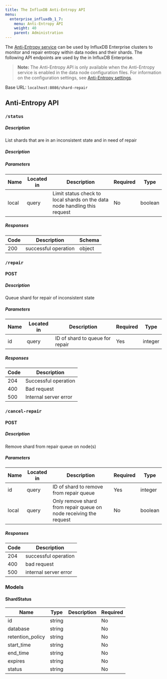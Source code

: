 ```yaml
---
title: The InfluxDB Anti-Entropy API
menu:
  enterprise_influxdb_1_7:
    menu: Anti-Entropy API
    weight: 40
    parent: Administration
---
```


The [Anti-Entropy service](/enterprise_influxdb/v1.7/administration/anti-entropy) can be used by InfluxDB Enterprise clusters to monitor and repair entropy within data nodes and their shards. 
The following API endpoints are used by the  in InfluxDB Enterprise.

>**Note:** The Anti-Entropy API is only available when the Anti-Entropy service is enabled 
> in the data node configuration files. For information on the configuration settings, see 
> [Anti-Entropy settings](/enterprise_influxdb/v1.7/administration/config-data-nodes#anti-entropy-settings).

Base URL: `localhost:8086/shard-repair`

## Anti-Entropy API 

### `/status`

##### Description

List shards that are in an inconsistent state and in need of repair

##### Description

##### Parameters

| Name | Located in | Description | Required | Type |
| ---- | ---------- | ----------- | -------- | ---- |
| local | query | Limit status check to local shards on the data node handling this request | No | boolean |

##### Responses

| Code | Description | Schema |
| ---- | ----------- | ------ |
| 200 | successful operation | object |

### `/repair`

#### POST  

##### Description

Queue shard for repair of inconsistent state

##### Parameters

| Name | Located in | Description | Required | Type |
| ---- | ---------- | ----------- | -------- | ---- |
| id | query | ID of shard to queue for repair | Yes | integer |

##### Responses

| Code | Description |
| ---- | ----------- |
| 204 | Successful operation |
| 400 | Bad request |
| 500 | Internal server error |

### `/cancel-repair`

#### POST

##### Description

Remove shard from repair queue on node(s)

##### Parameters

| Name | Located in | Description | Required | Type |
| ---- | ---------- | ----------- | -------- | ---- |
| id | query | ID of shard to remove from repair queue | Yes | integer |
| local | query | Only remove shard from repair queue on node receiving the request | No | boolean |

##### Responses

| Code | Description |
| ---- | ----------- |
| 204 | successful operation |
| 400 | bad request |
| 500 | internal server error |

### Models

#### ShardStatus

| Name | Type | Description | Required |
| ---- | ---- | ----------- | -------- |
| id | string |  | No |
| database | string |  | No |
| retention_policy | string |  | No |
| start_time | string |  | No |
| end_time | string |  | No |
| expires | string |  | No |
| status | string |  | No |

